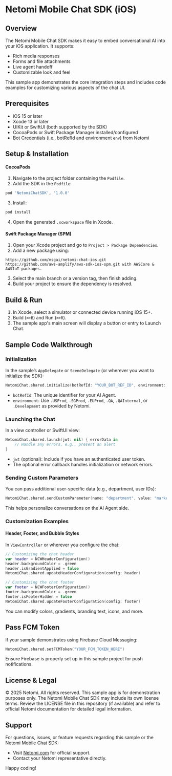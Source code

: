 # Netomi Mobile Chat SDK (iOS)

## Overview

The Netomi Mobile Chat SDK makes it easy to embed conversational AI into your iOS application. It supports:
- Rich media responses
- Forms and file attachments
- Live agent handoff
- Customizable look and feel

This sample app demonstrates the core integration steps and includes code examples for customizing various aspects of the chat UI.

## Prerequisites
- iOS 15 or later
- Xcode 13 or later
- UIKit or SwiftUI (both supported by the SDK)
- CocoaPods or Swift Package Manager installed/configured
- Bot Credentials (i.e., botRefId and environment `env`) from Netomi

## Setup & Installation

#### CocoaPods
1. Navigate to the project folder containing the `Podfile`.
2. Add the SDK in the `Podfile`:

```ruby
pod 'NetomiChatSDK', '1.0.0'
```

3. Install:

```bash
pod install
```

4. Open the generated `.xcworkspace` file in Xcode.

#### Swift Package Manager (SPM)
1. Open your Xcode project and go to `Project > Package Dependencies`.
2. Add a new package using:

```
https://github.com/msgai/netomi-chat-ios.git
https://github.com/aws-amplify/aws-sdk-ios-spm.git with AWSCore & AWSIoT packages.
```

3. Select the main branch or a version tag, then finish adding.
4. Build your project to ensure the dependency is resolved.

## Build & Run
1. In Xcode, select a simulator or connected device running iOS 15+.
2. Build (`⌘+B`) and Run (`⌘+R`).
3. The sample app's main screen will display a button or entry to Launch Chat.

## Sample Code Walkthrough

### Initialization

In the sample’s `AppDelegate` or `SceneDelegate` (or wherever you want to initialize the SDK):

```swift
NetomiChat.shared.initialize(botRefId: "YOUR_BOT_REF_ID", environment: .USProd)
```

- `botRefId`: The unique identifier for your AI Agent.
- `environment`: Use `.USProd`, `.SGProd`, `.EUProd`, `.QA`, `.QAInternal`, or `.Development` as provided by Netomi.

### Launching the Chat

In a view controller or SwiftUI view:

```swift
NetomiChat.shared.launch(jwt: nil) { errorData in
    // Handle any errors, e.g., present an alert
}
```

- `jwt` (optional): Include if you have an authenticated user token.
- The optional error callback handles initialization or network errors.

### Sending Custom Parameters

You can pass additional user-specific data (e.g., department, user IDs):

```swift
NetomiChat.shared.sendCustomParameter(name: "department", value: "marketing")
```

This helps personalize conversations on the AI Agent side.

### Customization Examples

#### Header, Footer, and Bubble Styles

In `ViewController` or wherever you configure the chat:

```swift
// Customizing the chat header
var header = NCWHeaderConfiguration()
header.backgroundColor = .green
header.isGradientApplied = false
NetomiChat.shared.updateHeaderConfiguration(config: header)

// Customizing the chat footer
var footer = NCWFooterConfiguration()
footer.backgroundColor = .green
footer.isFooterHidden = false
NetomiChat.shared.updateFooterConfiguration(config: footer)
```

You can modify colors, gradients, branding text, icons, and more.

## Pass FCM Token

If your sample demonstrates using Firebase Cloud Messaging:

```swift
NetomiChat.shared.setFCMToken("YOUR_FCM_TOKEN_HERE")
```

Ensure Firebase is properly set up in this sample project for push notifications.

## License & Legal

© 2025 Netomi. All rights reserved. This sample app is for demonstration purposes only. The Netomi Mobile Chat SDK may include its own license terms. Review the LICENSE file in this repository (if available) and refer to official Netomi documentation for detailed legal information.

## Support

For questions, issues, or feature requests regarding this sample or the Netomi Mobile Chat SDK:
- Visit [Netomi.com](http://www.netomi.com) for official support.
- Contact your Netomi representative directly.

Happy coding!
